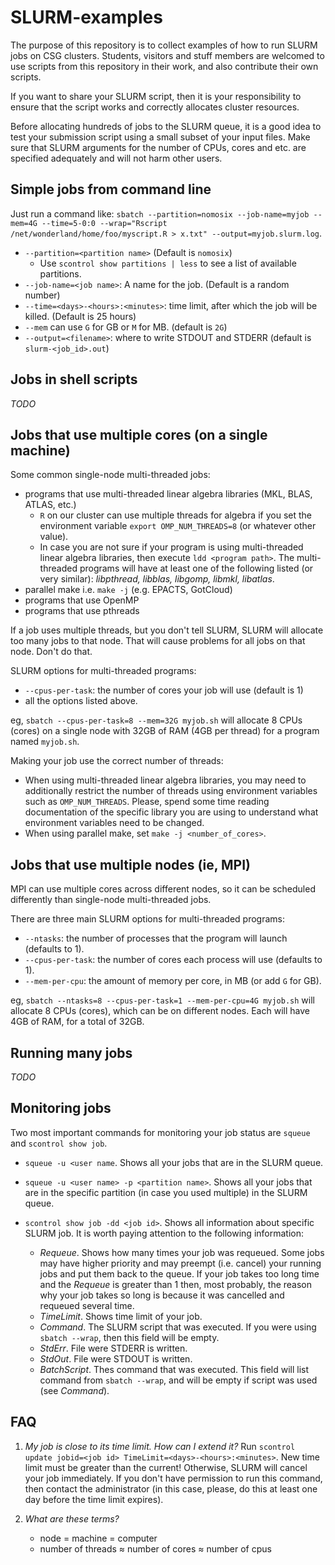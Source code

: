# SLURM-examples

The purpose of this repository is to collect examples of how to run SLURM jobs on CSG clusters.
Students, visitors and stuff members are welcomed to use scripts from this repository in their work, and also contribute their own scripts.

If you want to share your SLURM script, then it is your responsibility to ensure that the script works and correctly allocates cluster resources.

Before allocating hundreds of jobs to the SLURM queue, it is a good idea to test your submission script using a small subset of your input files. Make sure that SLURM arguments for the number of CPUs, cores and etc. are specified adequately and will not harm other users.


## Simple jobs from command line
Just run a command like: `sbatch --partition=nomosix --job-name=myjob --mem=4G --time=5-0:0 --wrap="Rscript /net/wonderland/home/foo/myscript.R > x.txt" --output=myjob.slurm.log`.
- `--partition=<partition name>` (Default is `nomosix`)
    - Use `scontrol show partitions | less` to see a list of available partitions.
- `--job-name=<job name>`: A name for the job. (Default is a random number) 
- `--time=<days>-<hours>:<minutes>`: time limit, after which the job will be killed. (Default is 25 hours)
- `--mem` can use `G` for GB or `M` for MB. (default is `2G`)
- `--output=<filename>`: where to write STDOUT and STDERR (default is `slurm-<job_id>.out`)

## Jobs in shell scripts
*TODO*

## Jobs that use multiple cores (on a single machine)
Some common single-node multi-threaded jobs:
- programs that use multi-threaded linear algebra libraries (MKL, BLAS, ATLAS, etc.)
    - `R` on our cluster can use multiple threads for algebra if you set the environment variable `export OMP_NUM_THREADS=8` (or whatever other value).
    - In case you are not sure if your program is using multi-threaded linear algebra libraries, then execute `ldd <program path>`. The multi-threaded programs will have at least one of the following listed (or very similar): *libpthread, libblas, libgomp, libmkl, libatlas*.
- parallel make i.e. `make -j` (e.g. EPACTS, GotCloud)
- programs that use OpenMP
- programs that use pthreads

If a job uses multiple threads, but you don't tell SLURM, SLURM will allocate too many jobs to that node. That will cause problems for all jobs on that node.  Don't do that.

SLURM options for multi-threaded programs:
- `--cpus-per-task`: the number of cores your job will use (default is 1)
- all the options listed above.

eg, `sbatch --cpus-per-task=8 --mem=32G myjob.sh` will allocate 8 CPUs (cores) on a single node with 32GB of RAM (4GB per thread) for a program named `myjob.sh`.

Making your job use the correct number of threads:
- When using multi-threaded linear algebra libraries, you may need to additionally restrict the number of threads using environment variables such as `OMP_NUM_THREADS`. Please, spend some time reading documentation of the specific library you are using to understand what environment variables need to be changed.
- When using parallel make, set `make -j <number_of_cores>`.


## Jobs that use multiple nodes (ie, MPI)

MPI can use multiple cores across different nodes, so it can be scheduled differently than single-node multi-threaded jobs.

There are three main SLURM options for multi-threaded programs:

* `--ntasks`: the number of processes that the program will launch (defaults to 1).
* `--cpus-per-task`: the number of cores each process will use (defaults to 1).
* `--mem-per-cpu`: the amount of memory per core, in MB (or add `G` for GB).

eg, `sbatch --ntasks=8 --cpus-per-task=1 --mem-per-cpu=4G myjob.sh` will allocate 8 CPUs (cores), which can be on different nodes.  Each will have 4GB of RAM, for a total of 32GB.


## Running many jobs
*TODO*

## Monitoring jobs

Two most important commands for monitoring your job status are `squeue` and `scontrol show job`.

- `squeue -u <user name`. Shows  all your jobs that are in the SLURM queue.
- `squeue -u <user name> -p <partition name>`. Shows all your jobs that are in the specific partition (in case you used multiple) in the SLURM queue.

- `scontrol show job -dd <job id>`. Shows all information about specific SLURM job. It is worth paying attention to the following information:
    - *Requeue*. Shows how many times your job was requeued. Some jobs may have higher priority and may preempt (i.e. cancel) your running jobs and put them back to the queue. If your job takes too long time and the *Requeue* is greater than 1 then, most probably, the reason why your job takes so long is because it was cancelled and requeued several time.
    - *TimeLimit*. Shows time limit of your job.
    - *Command*. The SLURM script that was executed. If you were using `sbatch --wrap`, then this field will be empty.
    - *StdErr*. File were STDERR is written. 
    - *StdOut*. File were STDOUT is written.
    - *BatchScript*. Thes command that was executed. This field will list command from `sbatch --wrap`, and will be empty if script was used (see *Command*).


## FAQ

1. *My job is close to its time limit. How can I extend it?*
Run `scontrol update jobid=<job id> TimeLimit=<days>-<hours>:<minutes>`. New time limit must be greater than the current! Otherwise, SLURM will cancel your job immediately. If you don't have permission to run this command, then contact the administrator (in this case, please, do this at least one day before the time limit expires).

2. *What are these terms?*
    - node = machine = computer
    - number of threads ≈ number of cores ≈ number of cpus
